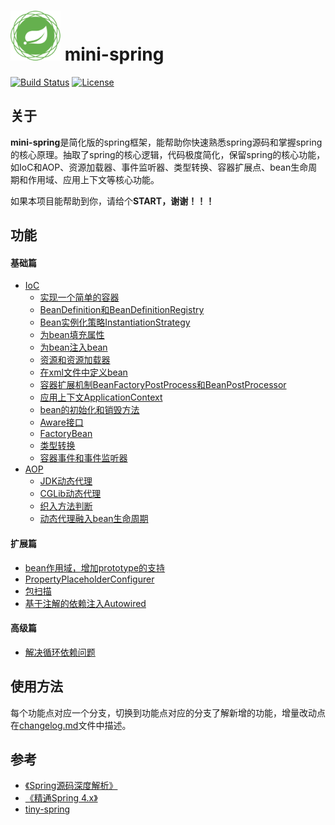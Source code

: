 # <img src="assets/spring-framework.png" width="80" height="80"> mini-spring
[![Build Status](https://img.shields.io/badge/build-passing-brightgreen)](https://github.com/DerekYRC/mini-spring)
[![License](https://img.shields.io/badge/license-Apache%202-4EB1BA.svg)](https://www.apache.org/licenses/LICENSE-2.0.html)

## 关于
**mini-spring**是简化版的spring框架，能帮助你快速熟悉spring源码和掌握spring的核心原理。抽取了spring的核心逻辑，代码极度简化，保留spring的核心功能，如IoC和AOP、资源加载器、事件监听器、类型转换、容器扩展点、bean生命周期和作用域、应用上下文等核心功能。

如果本项目能帮助到你，请给个**START，谢谢！！！**

## 功能
#### 基础篇
* [IoC]()
    * [实现一个简单的容器]()
    * [BeanDefinition和BeanDefinitionRegistry]()
    * [Bean实例化策略InstantiationStrategy]()
    * [为bean填充属性]()
    * [为bean注入bean]()
    * [资源和资源加载器]()
    * [在xml文件中定义bean]()
    * [容器扩展机制BeanFactoryPostProcess和BeanPostProcessor]()
    * [应用上下文ApplicationContext]()
    * [bean的初始化和销毁方法]()
    * [Aware接口]()
    * [FactoryBean]()
    * [类型转换]()
    * [容器事件和事件监听器]()
* [AOP]()
    * [JDK动态代理]()
    * [CGLib动态代理]()
    * [织入方法判断]()
    * [动态代理融入bean生命周期]()


#### 扩展篇
* [bean作用域，增加prototype的支持]()
* [PropertyPlaceholderConfigurer]()
* [包扫描]()
* [基于注解的依赖注入Autowired]()

#### 高级篇
* [解决循环依赖问题]()

## 使用方法
每个功能点对应一个分支，切换到功能点对应的分支了解新增的功能，增量改动点在[changelog.md](https://github.com/DerekYRC/mini-spring/blob/main/changelog.md)文件中描述。

## 参考
- [《Spring源码深度解析》](https://book.douban.com/subject/25866350/)
- [《精通Spring 4.x》](https://book.douban.com/subject/26952826/)
- [tiny-spring](https://github.com/code4craft/tiny-spring)